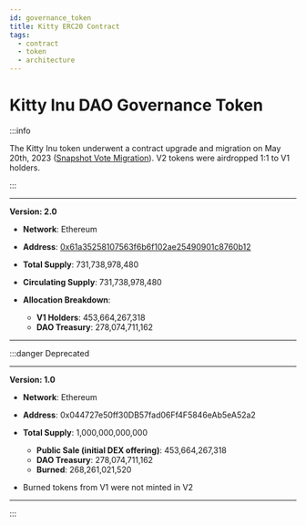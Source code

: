 ```yaml
---
id: governance_token
title: Kitty ERC20 Contract
tags:
  - contract
  - token
  - architecture
---
```


# Kitty Inu DAO Governance Token


:::info

The Kitty Inu token underwent a contract upgrade and migration on May 20th, 2023 ([Snapshot Vote Migration](https://snapshot.org/#/kittyinudao.eth/proposal/0xb80a26aa4606396c2b2a0ac72c97d79be896230e7c7e3865084459bfae5d7c0d)). V2 tokens were airdropped 1:1 to V1 holders.

:::

----------------------------------------------------------------------------

**Version: 2.0**

- **Network**: Ethereum

- **Address**: [0x61a35258107563f6b6f102ae25490901c8760b12](https://etherscan.io/address/0x61a35258107563f6b6f102ae25490901c8760b12)

- **Total Supply**: 731,738,978,480

- **Circulating Supply**: 731,738,978,480

- **Allocation Breakdown**: 

    - **V1 Holders**: 453,664,267,318
    - **DAO Treasury**: 278,074,711,162

----------------------------------------------------------------------------


:::danger Deprecated 

----------------------------------------------------------------------------
**Version: 1.0**

- **Network**: Ethereum

- **Address**: 0x044727e50ff30DB57fad06Ff4F5846eAb5eA52a2

- **Total Supply**: 1,000,000,000,000 

    - **Public Sale (initial DEX offering)**: 453,664,267,318
    - **DAO Treasury**: 278,074,711,162
    - **Burned**: 268,261,021,520

* Burned tokens from V1 were not minted in V2
----------------------------------------------------------------------------

:::

